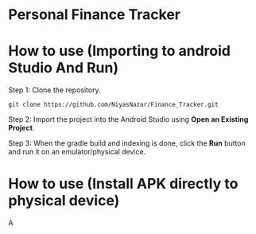 # Personal Finance Tracker





# How to use (Importing to android Studio And Run)
Step 1:
Clone the repository.
```
git clone https://github.com/NiyasNazar/Finance_Tracker.git

```
Step 2:
Import the project into the Android Studio using **Open an Existing Project**.

Step 3: 
When the gradle build and indexing is done, click the **Run** button and run it on an emulator/physical device.


# How to use (Install APK directly to physical device)
A



